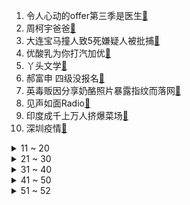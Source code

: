 1. 令人心动的offer第三季是医生[:link:](https://s.weibo.com/weibo?q=%23令人心动的offer第三季是医生%23&Refer=top)
2. 周柯宇爸爸[:link:](https://s.weibo.com/weibo?q=%23周柯宇爸爸%23&Refer=top)
3. 大连宝马撞人致5死嫌疑人被批捕[:link:](https://s.weibo.com/weibo?q=%23大连宝马撞人致5死嫌疑人被批捕%23&Refer=top)
4. 优酸乳为你打汽加优[:link:](https://s.weibo.com/weibo?q=%23优酸乳为你打汽加优%23&Refer=top)
5. 丫头文学[:link:](https://s.weibo.com/weibo?q=%23丫头文学%23&Refer=top)
6. 郝富申 四级没报名[:link:](https://s.weibo.com/weibo?q=%23郝富申%20四级没报名%23&Refer=top)
7. 英毒贩因分享奶酪照片暴露指纹而落网[:link:](https://s.weibo.com/weibo?q=%23英毒贩因分享奶酪照片暴露指纹而落网%23&Refer=top)
8. 见声如面Radio[:link:](https://s.weibo.com/weibo?q=%23见声如面Radio%23&Refer=top)
9. 印度成千上万人挤爆菜场[:link:](https://s.weibo.com/weibo?q=%23印度成千上万人挤爆菜场%23&Refer=top)
10. 深圳疫情[:link:](https://s.weibo.com/weibo?q=%23深圳疫情%23&Refer=top)
<details>
<summary>11 ~ 20</summary>

11. 天官赐福 演员[:link:](https://s.weibo.com/weibo?q=%23天官赐福%20演员%23&Refer=top)
12. 美国今年已发生232起大规模枪击[:link:](https://s.weibo.com/weibo?q=%23美国今年已发生232起大规模枪击%23&Refer=top)
13. 宁静 这种男的好恶心哦[:link:](https://s.weibo.com/weibo?q=%23宁静%20这种男的好恶心哦%23&Refer=top)
14. 王一博 中国顶尖舞者推广大使[:link:](https://s.weibo.com/weibo?q=%23王一博%20中国顶尖舞者推广大使%23&Refer=top)
15. 广东新增本土确诊2例[:link:](https://s.weibo.com/weibo?q=%23广东新增本土确诊2例%23&Refer=top)
16. 中国女排为何不敌日本[:link:](https://s.weibo.com/weibo?q=%23中国女排为何不敌日本%23&Refer=top)
17. 粉丝站起来冲向头等舱等着拍偶像[:link:](https://s.weibo.com/weibo?q=%23粉丝站起来冲向头等舱等着拍偶像%23&Refer=top)
18. 广东英德[:link:](https://s.weibo.com/weibo?q=%23广东英德%23&Refer=top)
19. 胎儿降生医生却被抬下手术台[:link:](https://s.weibo.com/weibo?q=%23胎儿降生医生却被抬下手术台%23&Refer=top)
20. 全球手机缺芯至少影响未来一年[:link:](https://s.weibo.com/weibo?q=%23全球手机缺芯至少影响未来一年%23&Refer=top)
</details>
<details>
<summary>21 ~ 30</summary>

21. 辣目洋子父母对她长相的评价[:link:](https://s.weibo.com/weibo?q=%23辣目洋子父母对她长相的评价%23&Refer=top)
22. 3天发生两起老虎咬死人事件[:link:](https://s.weibo.com/weibo?q=%233天发生两起老虎咬死人事件%23&Refer=top)
23. 美国加州圣何塞发生大规模枪击[:link:](https://s.weibo.com/weibo?q=%23美国加州圣何塞发生大规模枪击%23&Refer=top)
24. 尼日利亚发生沉船事故致100多人失踪[:link:](https://s.weibo.com/weibo?q=%23尼日利亚发生沉船事故致100多人失踪%23&Refer=top)
25. 警犬知道自己是警犬吗[:link:](https://s.weibo.com/weibo?q=%23警犬知道自己是警犬吗%23&Refer=top)
26. 伊能静说秦昊十天不洗头[:link:](https://s.weibo.com/weibo?q=%23伊能静说秦昊十天不洗头%23&Refer=top)
27. 2020年美国近两万人死于枪支暴力[:link:](https://s.weibo.com/weibo?q=%232020年美国近两万人死于枪支暴力%23&Refer=top)
28. 宣璐直播[:link:](https://s.weibo.com/weibo?q=%23宣璐直播%23&Refer=top)
29. 飞机掠过超级月全食[:link:](https://s.weibo.com/weibo?q=%23飞机掠过超级月全食%23&Refer=top)
30. 高考倒计时10天[:link:](https://s.weibo.com/weibo?q=%23高考倒计时10天%23&Refer=top)
</details>
<details>
<summary>31 ~ 40</summary>

31. 易烊千玺深圳[:link:](https://s.weibo.com/weibo?q=%23易烊千玺深圳%23&Refer=top)
32. 史上最贵紫粉钻石1.8亿元拍出[:link:](https://s.weibo.com/weibo?q=%23史上最贵紫粉钻石1.8亿元拍出%23&Refer=top)
33. 蔡文静绿色雏菊衬衣[:link:](https://s.weibo.com/weibo?q=%23蔡文静绿色雏菊衬衣%23&Refer=top)
34. 高三喊楼有多震撼[:link:](https://s.weibo.com/weibo?q=%23高三喊楼有多震撼%23&Refer=top)
35. 密室逃生2预告[:link:](https://s.weibo.com/weibo?q=%23密室逃生2预告%23&Refer=top)
36. 张艺兴EXO回归预告照[:link:](https://s.weibo.com/weibo?q=%23张艺兴EXO回归预告照%23&Refer=top)
37. 孟美岐谈内心痛苦[:link:](https://s.weibo.com/weibo?q=%23孟美岐谈内心痛苦%23&Refer=top)
38. 广东疫情[:link:](https://s.weibo.com/weibo?q=%23广东疫情%23&Refer=top)
39. 吴宣仪回应穿搭被说土[:link:](https://s.weibo.com/weibo?q=%23吴宣仪回应穿搭被说土%23&Refer=top)
40. 摄影师拍到的高清红月亮[:link:](https://s.weibo.com/weibo?q=%23摄影师拍到的高清红月亮%23&Refer=top)
</details>
<details>
<summary>41 ~ 50</summary>

41. 郭采洁直播5小时看超级月亮[:link:](https://s.weibo.com/weibo?q=%23郭采洁直播5小时看超级月亮%23&Refer=top)
42. 走失小朋友跟民警说妈妈像翼龙一样美[:link:](https://s.weibo.com/weibo?q=%23走失小朋友跟民警说妈妈像翼龙一样美%23&Refer=top)
43. 广州辟谣不再接种第一针[:link:](https://s.weibo.com/weibo?q=%23广州辟谣不再接种第一针%23&Refer=top)
44. 超级红月亮看了个寂寞[:link:](https://s.weibo.com/weibo?q=%23超级红月亮看了个寂寞%23&Refer=top)
45. 过程很咸但结果很甜[:link:](https://s.weibo.com/weibo?q=%23过程很咸但结果很甜%23&Refer=top)
46. 贝索斯将于7月5日卸任亚马逊CEO[:link:](https://s.weibo.com/weibo?q=%23贝索斯将于7月5日卸任亚马逊CEO%23&Refer=top)
47. 语言匮乏到什么程度[:link:](https://s.weibo.com/weibo?q=%23语言匮乏到什么程度%23&Refer=top)
48. 广州1地升为中风险[:link:](https://s.weibo.com/weibo?q=%23广州1地升为中风险%23&Refer=top)
49. 这榴莲这么小却这么懂事[:link:](https://s.weibo.com/weibo?q=%23这榴莲这么小却这么懂事%23&Refer=top)
50. 刘诗雯战胜刘斐[:link:](https://s.weibo.com/weibo?q=%23刘诗雯战胜刘斐%23&Refer=top)
</details>
<details>
<summary>51 ~ 52</summary>

51. 钱学森的入党申请书[:link:](https://s.weibo.com/weibo?q=%23钱学森的入党申请书%23&Refer=top)
52. 泰国坠崖案男方母亲拒绝回应二审改判[:link:](https://s.weibo.com/weibo?q=%23泰国坠崖案男方母亲拒绝回应二审改判%23&Refer=top)
</details>